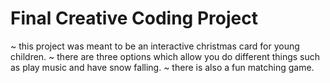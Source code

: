 # Final Creative Coding Project

  ~ this project was meant to be an interactive christmas card for young children.
  ~ there are three options which allow you do different things such as play music and have snow falling.
  ~ there is also a fun matching game. 
